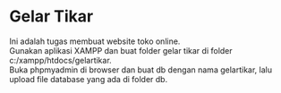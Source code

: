 # Gelar Tikar
Ini adalah tugas membuat website toko online. <br>
Gunakan aplikasi XAMPP dan buat folder gelar tikar di folder c:/xampp/htdocs/gelartikar.<br>
Buka phpmyadmin di browser dan buat db dengan nama gelartikar, lalu upload file database yang ada di folder db.<br>
